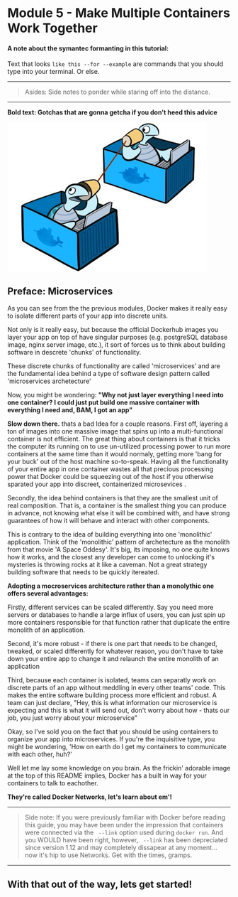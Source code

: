 # Module 5 - Make Multiple Containers Work Together

#### A note about the symantec formanting in this tutorial:

Text that looks `like this --for --example` are commands that you should type into your terminal. Or else.

---
>Asides: Side notes to ponder while staring off into the distance.

---

**Bold text: Gotchas that are gonna getcha if you don't heed this advice**

![dokernetwork](https://github.com/dylanlrrb/P-C-Y-Assets/blob/master/5/dockernetwork.png?raw=true)

## Preface: Microservices

As you can see from the the previous modules, Docker makes it really easy to isolate different parts of your app into discrete units. 

Not only is it really easy, but because the official Dockerhub images you layer your app on top of have singular purposes (e.g. postgreSQL database image, nginx server image, etc.), it sort of forces us to think about building software in descrete 'chunks' of functionality. 

These discrete chunks of functionality are called 'microservices' and are the fundamental idea behind a type of software design pattern called 'microservices archetecture'

Now, you might be wondering: **"Why not just layer everything I need into one container? I could just put build one massive container with everything I need and, BAM, I got an app"**

**Slow down there.** thats a bad Idea for a couple reasons. First off, layering a ton of images into one massive image that spins up into a multi-functional container is not efficient. The great thing about containers is that it tricks the computer its running on to use un-utilized processing power to run more containers at the same time than it would normaly, getting more 'bang for your buck' out of the host machine so-to-speak. Having all the functionality of your entire app in one container wastes all that precious processing power that Docker could be squeezing out of the host if you otherwise sparated your app into discreet, containerized microsevices .

Secondly, the idea behind containers is that they are the smallest unit of real composition. That is, a container is the smallest thing you can produce in advance, not knowing what else it will be combined with, and have strong guarantees of how it will behave and interact with other components.

This is contrary to the idea of building everything into one 'monolithic' application. Think of the 'monolithic' pattern of archetecture as the monolith from that movie 'A Space Oddesy'. It's big, its imposing, no one quite knows how it works, and the closest any developer can come to unlocking it's mysteries is throwing rocks at it like a caveman. Not a great strategy building software that needs to be quickly itereated.

**Adopting a mocroservices architecture rather than a monolythic one offers several advantages:**

Firstly, different services can be scaled differently. Say you need more servers or databases to handle a large influx of users, you can just spin up more containers responsible for that function rather that duplicate the entire monolith of an application.

Second, it's more robust - if there is one part that needs to be changed, tweaked, or scaled differently for whatever reason, you don't have to take down your entire app to change it and relaunch the entire monolith of an application

Third, because each container is isolated, teams can separatly work on discrete parts of an app without meddling in every other teams' code. This makes the entire software building process more efficient and robust. A team can just declare, "Hey, this is what information our microservice is expecting and this is what it will send out, don't worry about how - thats our job, you just worry about your microservice"

Okay, so I've sold you on the fact that you should be using containers to organize your app into microservices. If you're the inquisitive type, you might be wondering, 'How on earth do I get my containers to communicate with each other, huh?'

Well let me lay some knowledge on you brain. As the frickin' adorable image at the top of this README implies, Docker has a built in way for your containers to talk to eachother.

**They're called Docker Networks, let's learn about em'!**

---
>Side note: If you were previously familiar with Docker before reading this guide, you may have been under the impression that containers were connected via the ` --link` option used during `docker run`. And you WOULD have been right, however, ` --link` has been depreciated since version 1.12 and may completely dissapear at any moment... now it's hip to use Networks. Get with the times, gramps. 

---

## With that out of the way, lets get started!














